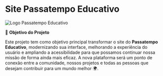 # Site Passatempo Educativo

![Logo Passatempo Educativo](https://storage.googleapis.com/atados-v3/user-uploaded/images/62062463-d9c8-4b14-9399-e05aeed4491a.png)

🎯 **Objetivo do Projeto**

Este projeto tem como objetivo principal transformar o site do **Passatempo Educativo**, modernizando sua interface, melhorando a experiência do usuário e ampliando a acessibilidade para que possamos continuar nossa missão de forma ainda mais eficaz. A nova plataforma será um ponto de conexão entre a comunidade, nossos projetos e todas as pessoas que desejam contribuir para um mundo melhor 🌍.
